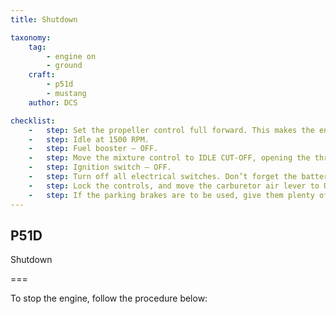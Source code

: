 ```yaml
---
title: Shutdown

taxonomy:
    tag:
        - engine on
        - ground
    craft:
        - p51d
        - mustang
    author: DCS

checklist:
    -   step: Set the propeller control full forward. This makes the engine easier to start next time.
    -   step: Idle at 1500 RPM.
    -   step: Fuel booster – OFF.
    -   step: Move the mixture control to IDLE CUT-OFF, opening the throttle as the RPM drops below 700 RPM. Do not open the throttle above 700 RPM as any sudden opening of the throttle at this point discharges fuel into the carburetor and causes after-firing – the engine sputters and attempts to fire again.
    -   step: Ignition switch – OFF.
    -   step: Turn off all electrical switches. Don’t forget the battery switch.
    -   step: Lock the controls, and move the carburetor air lever to UNRAMMED FILTERED AIR.
    -   step: If the parking brakes are to be used, give them plenty of time to cool or they may freeze in place. Avoid using the parking brakes unless dictated by conditions or tying the aircraft down overnight. 
---
```


## P51D 
Shutdown

===

To stop the engine, follow the procedure below: 

